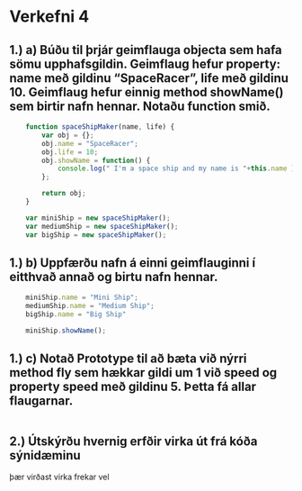 # Verkefni 4
## 1.) a) Búðu til þrjár geimflauga objecta sem hafa sömu upphafsgildin. Geimflaug hefur property: name með gildinu “SpaceRacer”, life með gildinu 10. Geimflaug hefur einnig method showName() sem birtir nafn hennar. Notaðu function smið.

```javascript
    function spaceShipMaker(name, life) {
        var obj = {};
        obj.name = "SpaceRacer";
        obj.life = 10;
        obj.showName = function() {
            console.log(" I'm a space ship and my name is "+this.name );
        };

        return obj;
    }

    var miniShip = new spaceShipMaker();
    var mediumShip = new spaceShipMaker();
    var bigShip = new spaceShipMaker();
```

## 1.) b) Uppfærðu nafn á einni geimflauginni í eitthvað annað og birtu nafn hennar. 
```javascript
    miniShip.name = "Mini Ship";
    mediumShip.name = "Medium Ship";
    bigShip.name = "Big Ship"

    miniShip.showName();

```

## 1.) c) Notað Prototype til að bæta við nýrri method fly sem hækkar gildi um 1 við speed og property speed með gildinu 5. Þetta fá allar flaugarnar. 
```javascript

```

## 2.) Útskýrðu hvernig erfðir virka út frá kóða sýnidæminu
þær virðast virka frekar vel
